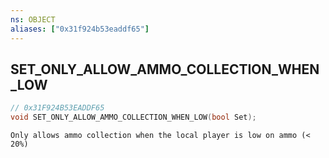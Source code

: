 ```yaml
---
ns: OBJECT
aliases: ["0x31f924b53eaddf65"]
---
```

## SET_ONLY_ALLOW_AMMO_COLLECTION_WHEN_LOW

```c
// 0x31F924B53EADDF65
void SET_ONLY_ALLOW_AMMO_COLLECTION_WHEN_LOW(bool Set);
```

```
Only allows ammo collection when the local player is low on ammo (< 20%)
```

